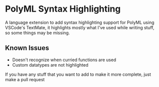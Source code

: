 # PolyML Syntax Highlighting
A language extension to add syntax highlighting support for PolyML using VSCode's TextMate, it highlights mostly what I've used while writing stuff, so some things may be missing.  

## Known Issues
- Doesn't recognize when curried functions are used
- Custom datatypes are not highlighted

If you have any stuff that you want to add to make it more complete, just make a pull request